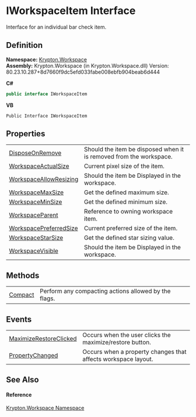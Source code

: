# IWorkspaceItem Interface


Interface for an individual bar check item.



## Definition
**Namespace:** <a href="0dbf488f-9676-a1e5-a949-1b4bcea03d52.md">Krypton.Workspace</a>  
**Assembly:** Krypton.Workspace (in Krypton.Workspace.dll) Version: 80.23.10.287+8d7660f9dc5efd033fabe008ebfb904beab6d444

**C#**
``` C#
public interface IWorkspaceItem
```
**VB**
``` VB
Public Interface IWorkspaceItem
```



## Properties
<table>
<tr>
<td><a href="b8ca161d-1a20-b2ac-270f-33424e8e2722.md">DisposeOnRemove</a></td>
<td>Should the item be disposed when it is removed from the workspace.</td></tr>
<tr>
<td><a href="fba64ded-66db-be83-ac6c-9a87e8a4e4a2.md">WorkspaceActualSize</a></td>
<td>Current pixel size of the item.</td></tr>
<tr>
<td><a href="af424935-2835-5420-87c9-97b9887b6faa.md">WorkspaceAllowResizing</a></td>
<td>Should the item be Displayed in the workspace.</td></tr>
<tr>
<td><a href="df143af9-6ab4-cbd3-8fa9-da405ea5ea4f.md">WorkspaceMaxSize</a></td>
<td>Get the defined maximum size.</td></tr>
<tr>
<td><a href="e1a2663e-a23e-d724-4a60-38b0a144044a.md">WorkspaceMinSize</a></td>
<td>Get the defined minimum size.</td></tr>
<tr>
<td><a href="01024949-9f1b-2ea1-a8f5-c2305b414874.md">WorkspaceParent</a></td>
<td>Reference to owning workspace item.</td></tr>
<tr>
<td><a href="effa4bc0-34a1-4d2a-12c6-e41f4b41a78a.md">WorkspacePreferredSize</a></td>
<td>Current preferred size of the item.</td></tr>
<tr>
<td><a href="d4f2c8bb-0f83-7fef-0509-9d868809005c.md">WorkspaceStarSize</a></td>
<td>Get the defined star sizing value.</td></tr>
<tr>
<td><a href="61660141-908e-e9ac-cf34-49c4489d8c8d.md">WorkspaceVisible</a></td>
<td>Should the item be Displayed in the workspace.</td></tr>
</table>

## Methods
<table>
<tr>
<td><a href="210b7d82-ce11-0e4a-003c-16d107af0523.md">Compact</a></td>
<td>Perform any compacting actions allowed by the flags.</td></tr>
</table>

## Events
<table>
<tr>
<td><a href="62bead25-2a77-f200-5728-fdb75c896558.md">MaximizeRestoreClicked</a></td>
<td>Occurs when the user clicks the maximize/restore button.</td></tr>
<tr>
<td><a href="40f96d13-e2d2-4d0e-4b27-50baafddbb1b.md">PropertyChanged</a></td>
<td>Occurs when a property changes that affects workspace layout.</td></tr>
</table>

## See Also


#### Reference
<a href="0dbf488f-9676-a1e5-a949-1b4bcea03d52.md">Krypton.Workspace Namespace</a>  
